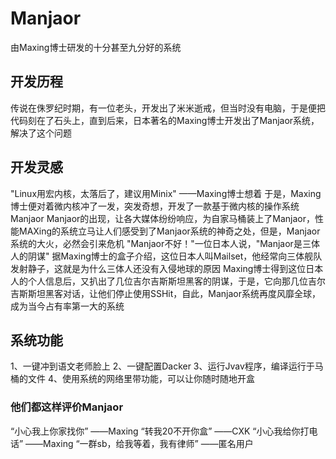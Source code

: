 # Manjaor
由Maxing博士研发的十分甚至九分好的系统
## 开发历程
传说在侏罗纪时期，有一位老头，开发出了米米逝戒，但当时没有电脑，于是便把代码刻在了石头上，直到后来，日本著名的Maxing博士开发出了Manjaor系统，解决了这个问题

## 开发灵感
"Linux用宏内核，太落后了，建议用Minix"
——Maxing博士想着
于是，Maxing博士便对着微内核冲了一发，突发奇想，开发了一款基于微内核的操作系统Manjaor
Manjaor的出现，让各大媒体纷纷响应，为自家马桶装上了Manjaor，性能MAXing的系统立马让人们感受到了Manjaor系统的神奇之处，但是，Manjaor系统的大火，必然会引来危机
"Manjaor不好！"一位日本人说，"Manjaor是三体人的阴谋"
据Maxing博士的盒子介绍，这位日本人叫Mailset，他经常向三体舰队发射静子，这就是为什么三体人还没有入侵地球的原因
Maxing博士得到这位日本人的个人信息后，又扒出了几位吉尔吉斯斯坦黑客的阴谋，于是，它向那几位吉尔吉斯斯坦黑客对话，让他们停止使用SSHit，自此，Manjaor系统再度风靡全球，成为当今占有率第一大的系统

## 系统功能
1、一键冲到语文老师脸上
2、一键配置Dacker
3、运行Jvav程序，编译运行于马桶的文件
4、使用系统的网络里带功能，可以让你随时随地开盒

### 他们都这样评价Manjaor
“小心我上你家找你” ——Maxing
“转我20不开你盒” ——CXK
“小心我给你打电话” ——Maxing
“一群sb，给我等着，我有律师” ——匿名用户
